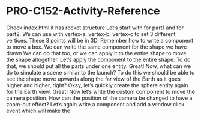 # PRO-C152-Activity-Reference

Check index.html it has rocket structure Let’s start with <a-cone> for part1 and <a-cylinder> for part2. We can use <a-triangle> with vertex-a, vertex-b, vertex-c to set 3 different vertices. These 3 points will be in 3D. Remember how to write a component to move a box. We can write the same component for the shape we have drawn We can do that too, or we can apply it to the entire shape to move the shape altogether. Let’s apply the component to the entire shape. To do that, we should put all the parts under one entity. Great! Now, what can we do to simulate a scene similar to the launch? To do this we should be able to see the shape move upwards along the far view of the Earth as it goes higher and higher, right? Okay, let’s quickly create the sphere entity again for the Earth view. Great! Now let’s write the custom component to move the camera position. How can the position of the camera be changed to have a zoom-out effect? Let’s again write a component and add a window click event which will make the